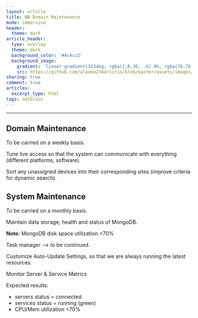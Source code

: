 ```yaml
---
layout: article
title: NB Domain Maintenance
mode: immersive
header:
  theme: dark
article_header:
  type: overlay
  theme: dark
  background_color: '#4c4cc2'
  background_image:
    gradient: 'linear-gradient(313deg, rgba(2,0,36, .6) 0%, rgba(76,76,194, .6) 47%, rgba(0,212,255, .6) 100%)'
    src: https://github.com/alexma2344/sitio/blob/master/assets/images/rainbows.jpg?raw=true"
sharing: true
comment: true
articles:
  excerpt_type: html
tags: netbrain
---
```


<!--more-->

---


## Domain Maintenance

To be carried on a weekly basis.

Tune live access so that the system can communicate with everything (different platforms, software).

Sort any unassigned devices into their corresponding sites (improve criteria for dynamic search).


## System Maintenance

To be carried on a monthly basis.

Maintain data storage; health and status of MongoDB.

**Note:** MongoDB disk space utilization <70%


Task manager --> to be continued.


Customize Auto-Update Settings, so that we are always running the latest resources.


Monitor Server & Service Metrics

Expected results:

- servers status = connected
- services status = running (green)
- CPU/Mem utilization <70%